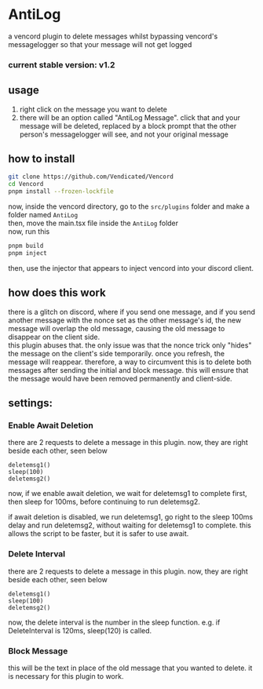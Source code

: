 # AntiLog
a vencord plugin to delete messages whilst bypassing vencord's messagelogger so that your message will not get logged

### current stable version: v1.2

## usage
1. right click on the message you want to delete
2. there will be an option called "AntiLog Message". click that and your message will be deleted, replaced by a block prompt that the other person's messagelogger will see, and not your original message

## how to install
```sh
git clone https://github.com/Vendicated/Vencord
cd Vencord
pnpm install --frozen-lockfile
```
now, inside the vencord directory, go to the `src/plugins` folder and make a folder named `AntiLog` \
then, move the main.tsx file inside the `AntiLog` folder \
now, run this
```sh
pnpm build
pnpm inject
```
then, use the injector that appears to inject vencord into your discord client.

## how does this work
there is a glitch on discord, where if you send one message, and if you send another message with the nonce set as the other message's id, the new message will overlap the old message, causing the old message to disappear on the client side. \
this plugin abuses that. the only issue was that the nonce trick only "hides" the message on the client's side temporarily. once you refresh, the message will reappear. therefore, a way to circumvent this is to delete both messages after sending the initial and block message. this will ensure that the message would have been removed permanently and client-side.

## settings:
### Enable Await Deletion
there are 2 requests to delete a message in this plugin.
now, they are right beside each other, seen below

```tsx
deletemsg1()
sleep(100)
deletemsg2()
```
now, if we enable await deletion, we wait for deletemsg1 to complete first, then sleep for 100ms, before continuing to run deletemsg2.

if await deletion is disabled, we run deletemsg1, go right to the sleep 100ms delay and run deletemsg2, without waiting for deletemsg1 to complete.
this allows the script to be faster, but it is safer to use await.

### Delete Interval
there are 2 requests to delete a message in this plugin.
now, they are right beside each other, seen below

```tsx
deletemsg1()
sleep(100)
deletemsg2()
```
now, the delete interval is the number in the sleep function.
e.g. if DeleteInterval is 120ms, sleep(120) is called.

### Block Message
this will be the text in place of the old message that you wanted to delete. it is necessary for this plugin to work.
